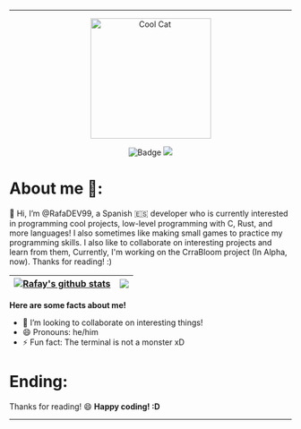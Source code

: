 --------

<p align="center">
  <img width="215" height="215" alt="Cool Cat" src="https://github.com/user-attachments/assets/15422d64-1aef-42d3-9f89-e01d4dba3347" />
</p>

<p align="center">
  <img src="https://img.shields.io/badge/Rafay%C2%B4s-Profile-blue?style=for-the-badge" alt="Badge">
  <img src="https://img.shields.io/badge/Oh yea!-purple?&logoColor=white&style=for-the-badge">
</p>

# About me 🤔:
👋 Hi, I’m @RafaDEV99, a Spanish 🇪🇸 developer who is currently interested in programming cool projects, 
low-level programming with C, Rust, and more languages! I also sometimes like making small games to
practice my programming skills. I also like to collaborate on interesting projects and learn from them,
Currently, I'm working on the CrraBloom project (In Alpha, now).
Thanks for reading! :)

| <a href="https://github.com/anuraghazra/github-readme-stats"><img align="center" src="https://github-readme-stats-ten-weld-68.vercel.app/api?username=RafaDEV99&show_icons=true&include_all_commits=false&theme=holi" alt="Rafay's github stats" /></a> | <a href="https://github.com/anuraghazra/github-readme-stats"><img align="center" src="https://github-readme-stats-ten-weld-68.vercel.app/api/top-langs/?username=RafaDEV99&layout=compact&show_icons=true&include_all_commits=true&theme=holi" /></a> |
| ------------- | ------------- |


**Here are some facts about me!**
- 💞️ I’m looking to collaborate on interesting things!
- 😄 Pronouns: he/him
- ⚡ Fun fact: The terminal is not a monster xD

# Ending:
Thanks for reading! 😄
**Happy coding! :D**

<!---
RafaDEV99/RafaDEV99 is a ✨ special ✨ repository because its `README.md` (this file) appears on your GitHub profile.
You can click the Preview link to view your changes.
--->

--------
